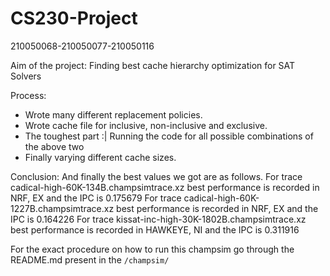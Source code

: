 # CS230-Project
210050068-210050077-210050116

Aim of the project: Finding best cache hierarchy optimization for SAT Solvers

Process:
- Wrote many different replacement policies.
- Wrote cache file for inclusive, non-inclusive and exclusive.
- The toughest part :| Running the code for all possible combinations of the above two
- Finally varying different cache sizes.

Conclusion:
And finally the best values we got are as follows.
For trace cadical-high-60K-134B.champsimtrace.xz best performance is recorded in NRF, EX and the IPC is 0.175679
For trace cadical-high-60K-1227B.champsimtrace.xz best performance is recorded in NRF, EX and the IPC is 0.164226
For trace kissat-inc-high-30K-1802B.champsimtrace.xz best performance is recorded in HAWKEYE, NI and the IPC is 0.311916

For the exact procedure on how to run this champsim go through the README.md present in the `/champsim/`
